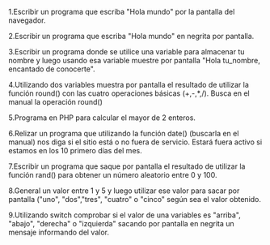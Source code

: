 1.Escribir un programa que escriba "Hola mundo" por la pantalla del navegador.

2.Escribir un programa que escriba "Hola mundo" en negrita por pantalla.

3.Escribir un programa donde se utilice una variable para almacenar tu nombre y luego usando esa variable muestre por pantalla "Hola tu_nombre, encantado de conocerte".

4.Utilizando dos variables muestra por pantalla el resultado de utilizar la función round() con las cuatro operaciones básicas (+,-,*,/). Busca en el manual la operación round()

5.Programa en PHP para calcular el mayor de 2 enteros.

6.Relizar un programa que utilizando la función date() (buscarla en el manual) nos diga si el sitio está o no fuera de servicio. Estará fuera activo si estamos en los 10 primero días del mes.

7.Escribir un programa que saque por pantalla el resultado de utilizar la función rand() para obtener un número aleatorio entre 0 y 100.

8.General un valor entre 1 y 5 y luego utilizar ese valor para sacar por pantalla ("uno", "dos","tres", "cuatro" o "cinco" según sea el valor obtenido.

9.Utilizando switch comprobar si el valor de una variables es "arriba", "abajo", "derecha" o "izquierda" sacando por pantalla en negrita un mensaje informando del valor.